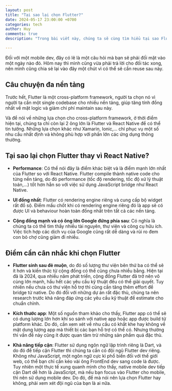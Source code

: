 ```yaml
---
layout: post
title: "Tại sao lại chọn Flutter?"
date: 2024-05-17 23:00:00 +0700
categories: tech
author: Huy
comments: true
description: "Trong bài viết này, chúng ta sẽ cùng tìm hiểu tại sao Flutter lại là lựa chọn số 1 khi phát triển ứng dụng đa nền tảng"

---
```

Đối với một mobile dev, đây có lẽ là một câu hỏi mà bạn sẽ phải đối mặt vào một ngày nào đó. Hôm nay thì mình cũng vừa phải trả lời cho đối tác xong, nên mình cũng chia sẻ lại vào đây một chút vì có thể sẽ cần reuse sau này.

## Câu chuyện đa nền tảng

Trước hết, Flutter là một cross-platform framework, người ta chọn nó vì người ta cần một single codebase cho nhiều nền tảng, giúp tăng tính đồng nhất về mặt logic và giảm chi phí maintain sau này.

Và để nói về những lựa chọn cho cross-platform framework, ở thời điểm hiện tại, chúng ta chỉ còn lại 2 ông lớn là Flutter và React Native để có thể tin tưởng. Những lựa chọn khác như Xamarin, Ionic,... chỉ phục vụ một số nhu cầu nhất định và không phù hợp với phần lớn các ứng dụng thông thường.

## Tại sao lại chọn Flutter thay vì React Native?

- **Performance**: Có thể nói đây là điểm khác biệt và là điểm mạnh lớn nhất của Flutter so với React Native. Flutter compile thành native code cho từng nền tảng, do đó performance (tốc độ rendering, tốc độ xử lý thuật toán,...) tốt hơn hẳn so với việc sử dụng JavaScript bridge như React Native.

- **UI đồng nhất**: Flutter có rendering engine riêng và cung cấp bộ widget rất đồ sộ. Điểm mấu chốt khi có rendering engine riêng đó là app sẽ có được UI và behaviour hoàn toàn đồng nhất trên tất cả các nền tảng.

- **Cộng đồng mạnh và có ông lớn Google đứng phía sau**: Có nghĩa là chúng ta có thể tìm thấy nhiều tài nguyên, thư viện và công cụ hữu ích. Việc tích hợp các dịch vụ của Google cũng rất dễ dàng và rủi ro đem con bỏ chợ cũng giảm đi nhiều.

## Điểm cần cân nhắc khi chọn Flutter

- **Flutter sinh sau đẻ muộn**, do đó số lượng thư viện bên thứ ba có thể sẽ ít hơn và kiến thức từ cộng đồng có thể cũng chưa nhiều bằng. Hiện tại đã là 2024, qua nhiều năm phát triển, cộng đồng Flutter đã trở nên vô cùng lớn mạnh, hầu hết các yêu cầu kỹ thuật đều có thể giải quyết. Tuy nhiên nếu chưa có thư viện hỗ trợ thì cũng cần tăng thêm effort để bridge từ native. Do đó đối với những dự án rất đặc thù, chúng ta nên research trước khả năng đáp ứng các yêu cầu kỹ thuật để estimate cho chuẩn chỉnh.

- **Kích thước app**: Một số nguồn tham khảo cho thấy, Flutter app có thể sẽ có dung lượng lớn hơn khi so sánh với native app hoặc app được build từ platform khác. Do đó, cần xem xét về nhu cầu có khắt khe hay không về mặt dung lượng app mà thiết bị các bạn hỗ trợ có thể có. Nhưng thường thì vấn đề này cũng ít được quan tâm trừ những sản phẩm quá đặc thù.

- **Khả năng tiếp cận**: Flutter sử dụng ngôn ngữ lập trình riêng là Dart, và do đó để tiếp cận Flutter thì chúng ta cần có đội ngũ Flutter dev riêng. Không như JavaScript, một ngôn ngữ cực kì phổ biến đối với thế giới web, có thể bạn chỉ cần kéo vài ông FrontEnd dev sang code là được. Tuy nhiên một thực tế xung quanh mình cho thấy, native mobile dev tiếp cận Dart dễ hơn là JavaScript, mà nếu bạn focus vào Flutter cho mobile, thì nên sử dụng mobile dev. Do đó, để mà nói nên lựa chọn Flutter hay không, phải xem xét đội ngũ của bạn là ai nữa.
